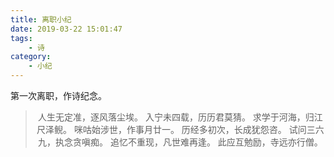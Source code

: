 ```yaml
---
title: 离职小纪
date: 2019-03-22 15:01:47
tags:
	- 诗
category:
	- 小纪
---
```

第一次离职，作诗纪念。

<p><center><font color=pink>

> 人生无定准，逐风落尘埃。
> 入宁未四载，历历君莫猜。
> 求学于河海，归江尺泽鲵。
> 咪咕始涉世，作事月廿一。
> 历经多初次，长成犹怨咨。
> 试问三六九，执念贪嗔痴。
> 追忆不重现，凡世难再逢。
> 此应互勉励，寺远亦行僧。 

</font></center></p>